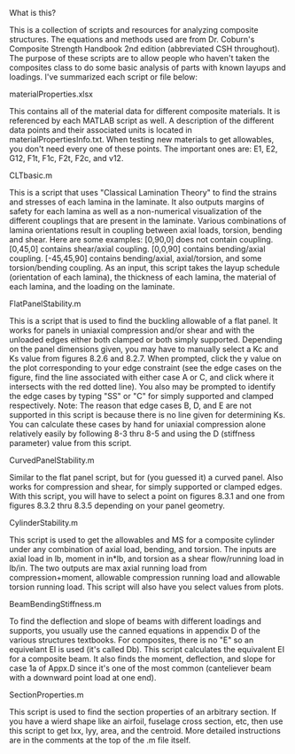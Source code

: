 What is this?

This is a collection of scripts and resources for analyzing composite structures. The equations and methods used are from Dr. Coburn's Composite Strength Handbook 2nd edition (abbreviated CSH throughout).
The purpose of these scripts are to allow people who haven't taken the composites class to do some basic analysis of parts with known layups and loadings. I've summarized each script or file below:

materialProperties.xlsx

This contains all of the material data for different composite materials. It is referenced by each MATLAB script as well. A description of the different data points and their associated units is located in materialPropertiesInfo.txt. When testing new materials to get allowables, you don't need every one of these points. The important ones are: E1, E2, G12, F1t, F1c, F2t, F2c, and v12.

CLTbasic.m

This is a script that uses "Classical Lamination Theory" to find the strains and stresses of each lamina in the laminate. It also outputs margins of safety for each lamina as well as a non-numerical visualization of the different couplings that are present in the laminate. Various combinations of lamina orientations result in coupling between axial loads, torsion, bending and shear. Here are some examples:
[0,90,0] does not contain coupling.
[0,45,0] contains shear/axial coupling.
[0,0,90] contains bending/axial coupling.
[-45,45,90] contains bending/axial, axial/torsion, and some torsion/bending coupling.
As an input, this script takes the layup schedule (orientation of each lamina), the thickness of each lamina, the material of each lamina, and the loading on the laminate.

FlatPanelStability.m

This is a script that is used to find the buckling allowable of a flat panel. It works for panels in uniaxial compression and/or shear and with the unloaded edges either both clamped or both simply supported. Depending on the panel dimensions given, you may have to manually select a Kc and Ks value from figures 8.2.6 and 8.2.7. When prompted, click the y value on the plot corresponding to your edge constraint (see the edge cases on the figure, find the line associated with either case A or C, and click where it intersects with the red dotted line). You also may be prompted to identify the edge cases by typing "SS" or "C" for simply supported and clamped respectively. Note: The reason that edge cases B, D, and E are not supported in this script is because there is no line given for determining Ks. You can calculate these cases by hand for uniaxial compression alone relatively easily by following 8-3 thru 8-5 and using the D (stiffness parameter) value from this script.

CurvedPanelStability.m

Similar to the flat panel script, but for (you guessed it) a curved panel. Also works for compression and shear, for simply supported or clamped edges. With this script, you will have to select a point on figures 8.3.1 and one from figures 8.3.2 thru 8.3.5 depending on your panel geometry.

CylinderStability.m

This script is used to get the allowables and MS for a composite cylinder under any combination of axial load, bending, and torsion. The inputs are axial load in lb, moment in in*lb, and torsion as a shear flow/running load in lb/in. The two outputs are max axial running load from compression+moment, allowable compression running load and allowable torsion running load. This script will also have you select values from plots.

BeamBendingStiffness.m

To find the deflection and slope of beams with different loadings and supports, you usually use the canned equations in appendix D of the various structures textbooks. For composites, there is no "E" so an equivelant EI is used (it's called Db). This script calculates the equivalent EI for a composite beam. It also finds the moment, deflection, and slope for case 1a of Appx.D since it's one of the most common (canteliever beam with a downward point load at one end).

SectionProperties.m

This script is used to find the section properties of an arbitrary section. If you have a wierd shape like an airfoil, fuselage cross section, etc, then use this script to get Ixx, Iyy, area, and the centroid. More detailed instructions are in the comments at the top of the .m file itself.
